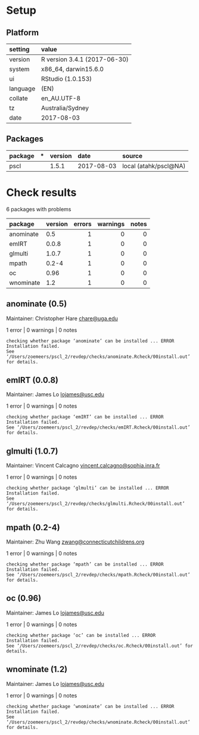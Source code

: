 # Setup

## Platform

|setting  |value                        |
|:--------|:----------------------------|
|version  |R version 3.4.1 (2017-06-30) |
|system   |x86_64, darwin15.6.0         |
|ui       |RStudio (1.0.153)            |
|language |(EN)                         |
|collate  |en_AU.UTF-8                  |
|tz       |Australia/Sydney             |
|date     |2017-08-03                   |

## Packages

|package |*  |version |date       |source                |
|:-------|:--|:-------|:----------|:---------------------|
|pscl    |   |1.5.1   |2017-08-03 |local (atahk/pscl@NA) |

# Check results

6 packages with problems

|package   |version | errors| warnings| notes|
|:---------|:-------|------:|--------:|-----:|
|anominate |0.5     |      1|        0|     0|
|emIRT     |0.0.8   |      1|        0|     0|
|glmulti   |1.0.7   |      1|        0|     0|
|mpath     |0.2-4   |      1|        0|     0|
|oc        |0.96    |      1|        0|     0|
|wnominate |1.2     |      1|        0|     0|

## anominate (0.5)
Maintainer: Christopher Hare <chare@uga.edu>

1 error  | 0 warnings | 0 notes

```
checking whether package ‘anominate’ can be installed ... ERROR
Installation failed.
See ‘/Users/zoemeers/pscl_2/revdep/checks/anominate.Rcheck/00install.out’ for details.
```

## emIRT (0.0.8)
Maintainer: James Lo <lojames@usc.edu>

1 error  | 0 warnings | 0 notes

```
checking whether package ‘emIRT’ can be installed ... ERROR
Installation failed.
See ‘/Users/zoemeers/pscl_2/revdep/checks/emIRT.Rcheck/00install.out’ for details.
```

## glmulti (1.0.7)
Maintainer: Vincent Calcagno <vincent.calcagno@sophia.inra.fr>

1 error  | 0 warnings | 0 notes

```
checking whether package ‘glmulti’ can be installed ... ERROR
Installation failed.
See ‘/Users/zoemeers/pscl_2/revdep/checks/glmulti.Rcheck/00install.out’ for details.
```

## mpath (0.2-4)
Maintainer: Zhu Wang <zwang@connecticutchildrens.org>

1 error  | 0 warnings | 0 notes

```
checking whether package ‘mpath’ can be installed ... ERROR
Installation failed.
See ‘/Users/zoemeers/pscl_2/revdep/checks/mpath.Rcheck/00install.out’ for details.
```

## oc (0.96)
Maintainer: James Lo <lojames@usc.edu>

1 error  | 0 warnings | 0 notes

```
checking whether package ‘oc’ can be installed ... ERROR
Installation failed.
See ‘/Users/zoemeers/pscl_2/revdep/checks/oc.Rcheck/00install.out’ for details.
```

## wnominate (1.2)
Maintainer: James Lo <lojames@usc.edu>

1 error  | 0 warnings | 0 notes

```
checking whether package ‘wnominate’ can be installed ... ERROR
Installation failed.
See ‘/Users/zoemeers/pscl_2/revdep/checks/wnominate.Rcheck/00install.out’ for details.
```

